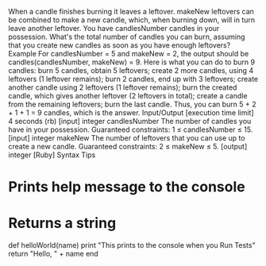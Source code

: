 When a candle finishes burning it leaves a leftover. makeNew leftovers can be combined to make a new candle, which, when burning down, will in turn leave another leftover.
You have candlesNumber candles in your possession. What's the total number of candles you can burn, assuming that you create new candles as soon as you have enough leftovers?
Example
For candlesNumber = 5 and makeNew = 2, the output should be
candles(candlesNumber, makeNew) = 9.
Here is what you can do to burn 9 candles:
burn 5 candles, obtain 5 leftovers;
create 2 more candles, using 4 leftovers (1 leftover remains);
burn 2 candles, end up with 3 leftovers;
create another candle using 2 leftovers (1 leftover remains);
burn the created candle, which gives another leftover (2 leftovers in total);
create a candle from the remaining leftovers;
burn the last candle.
Thus, you can burn 5 + 2 + 1 + 1 = 9 candles, which is the answer.
Input/Output
[execution time limit] 4 seconds (rb)
[input] integer candlesNumber
The number of candles you have in your possession.
Guaranteed constraints:
1 ≤ candlesNumber ≤ 15.
[input] integer makeNew
The number of leftovers that you can use up to create a new candle.
Guaranteed constraints:
2 ≤ makeNew ≤ 5.
[output] integer
[Ruby] Syntax Tips
# Prints help message to the console
# Returns a string
def helloWorld(name)
    print "This prints to the console when you Run Tests"
    return "Hello, " + name
end

